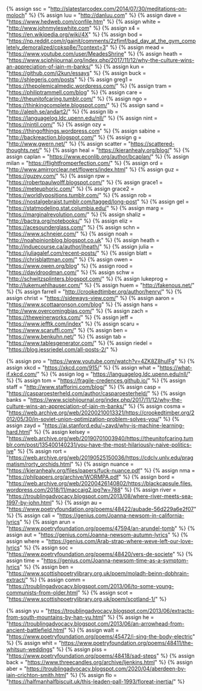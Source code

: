 {%	assign ssc = "http://slatestarcodex.com/2014/07/30/meditations-on-moloch"	%}
{%	assign luu = "http://danluu.com"					%}
{%	assign dave = "https://www.hedweb.com/confile.htm"					%}
{%	assign white = "http://www.johnmyleswhite.com"		%}
{%	assign x4 = "https://en.wikipedia.org/wiki/4X"	%}
{%	assign bod = "https://np.reddit.com/r/gainit/comments/2zfjmf/bad_day_at_the_gym_completely_demoralized/cpksp8e/?context=3"	%}
{%	assign mead = "https://www.youtube.com/user/MeadesShrine"		%}
{% assign heath = "https://www.sciphijournal.org/index.php/2017/11/12/why-the-culture-wins-an-appreciation-of-iain-m-banks/"		%}
{% assign kun = "https://github.com/j2kun/essays"		%}
{% assign buck = "http://shlegeris.com/posts"	%}
{% assign greg1 = "https://thepolemicalmedic.wordpress.com/"	%}
{% assign tram = "https://philiptrammell.com/blog"	%}
{% assign care = "http://theunitofcaring.tumblr.com/"	%}
{% assign ngo = "https://thinkingcomplete.blogspot.com/"	%}
{% assign sand = "http://aleph.se/andart2/"		%}
{% assign lib = "https://languagelog.ldc.upenn.edu/nll/"	%}
{% assign nint = "https://nintil.com/"	%}
{% assign ozy = "https://thingofthings.wordpress.com"	%}
{% assign sabine = "http://backreaction.blogspot.com/"	%}
{% assign g = "http://www.gwern.net/"	%}
{% assign scatter = "https://scattered-thoughts.net/"	%}
{% assign heal = "https://kieranhealy.org/blog/"	%}
{% assign caplan = "https://www.econlib.org/author/bcaplan/"	%}
{% assign milan = "https://flightfromperfection.com/"	%}
{% assign ord = "http://www.amirrorclear.net/flowers/index.html"	%}
{% assign guz = "https://guzey.com/"	%}
{% assign rpw = "https://robertpaulwolff.blogspot.com/"	%}
{% assign grace1 = "https://meteuphoric.com/"	%}
{% assign grace2 = "https://worldlypositions.tumblr.com/"	%}
{% assign rob = "https://nostalgebraist.tumblr.com/tagged/long-post"	%}
{% assign gel = "https://statmodeling.stat.columbia.edu/"	%}
{% assign marg = "https://marginalrevolution.com/"	%}
{% assign shaliz = "http://bactra.org/notebooks/"	%}
{% assign eliz = "https://acesounderglass.com/"	%}
{% assign schn = "https://www.schneier.com/"	%}
{% assign noah = "http://noahpinionblog.blogspot.co.uk"	%}
{% assign heath = "http://induecourse.ca/author/jheath/"	%}
{% assign julia = "https://juliagalef.com/recent-posts/"	%}
{% assign blatt = "https://chrisblattman.com/"	%}
{% assign owen = "https://www.owen.org/blog"	%}
{% assign rood = "https://davidroodman.com/"	%}
{% assign schw = "http://schwitzsplinters.blogspot.com/"	%}
{% assign lukeprog = "http://lukemuehlhauser.com/"	%}
{% assign huem = "http://fakenous.net/"	%}
{% assign farrell = "http://crookedtimber.org/author/henry/"	%}
{% assign christ = "https://sideways-view.com/"		%}
{% assign aaron = "https://www.scottaaronson.com/blog"		%}
{% assign hans = "http://www.overcomingbias.com/"		%}
{% assign zach = "https://theweinerworks.com/"		%}
{% assign jeff = "https://www.jefftk.com/index"		%}
{% assign scaru = "https://www.scaruffi.com/"		%}
{% assign ben = "https://www.benkuhn.net/"		%}
{% assign tab = "https://www.tablesgenerator.com/"	%}
{% assign riedel = "https://blog.jessriedel.com/all-posts-2/"		%}

{% assign pro = "https://www.youtube.com/watch?v=4ZK8Z8hulFg"		%}
{% assign xkcd = "https://xkcd.com/915/"		%}
{% assign what = "https://what-if.xkcd.com/"	%}
{% assign log = "https://languagelog.ldc.upenn.edu/nll/"		%}
{% assign tom = "https://fragile-credences.github.io/"		%}
{% assign staff = "http://www.stafforini.com/blog/"		%}
{% assign casp = "https://casparoesterheld.com/author/casparoesterheld/"	%}
{%  	assign banks = "https://www.sciphijournal.org/index.php/2017/11/12/why-the-culture-wins-an-appreciation-of-iain-m-banks/"	%}
{%  	assign cosma = "https://web.archive.org/web/20200210013321/https://crookedtimber.org/2012/05/30/in-soviet-union-optimization-problem-solves-you/"       %}
{%  	assign zayd = "https://ai.stanford.edu/~zayd/why-is-machine-learning-hard.html"		%}
{%		assign kelsey = "https://web.archive.org/web/20190701003940/https://theunitofcaring.tumblr.com/post/135400140231/you-have-the-most-hilariously-naive-politics-ive"	%}
{%		assign rort = "https://web.archive.org/web/20190525150036/https://cdclv.unlv.edu/pragmatism/rorty_orchids.html"		%}
{%		assign nuance = "https://kieranhealy.org/files/papers/fuck-nuance.pdf"		%}
{%		assign nma = "https://philpapers.org/archive/WORMPA.pdf"		%}
{%		assign bord = "https://web.archive.org/web/20200426140802/https://blackcapsule.files.wordpress.com/2018/11/maccaig2.jpg?w=788"		%}
{%		assign river = "https://troublingadvocacy.blogspot.com/2013/08/where-river-meets-sea-1997-by-john.html"		%}
{%		assign au = "https://www.poetryfoundation.org/poems/48422/aubade-56d229a6e2f07"		%}
{%		assign cali = "https://genius.com/Joanna-newsom-in-california-lyrics"		%}
{%		assign arun = "https://www.poetryfoundation.org/poems/47594/an-arundel-tomb"		%}
{%		assign aut = "https://genius.com/Joanna-newsom-autumn-lyrics"		%}
{%		assign where = "https://genius.com/Arab-strap-where-weve-left-our-love-lyrics"		%}
{%		assign soc = "https://www.poetryfoundation.org/poems/48420/vers-de-societe"		%}
{%		assign time = "https://genius.com/Joanna-newsom-time-as-a-symptom-lyrics"		%}
{%		assign ben = "https://www.scottishpoetrylibrary.org.uk/poem/moladh-beinn-dobhrain-extract/"		%}
{%		assign comm = "https://troublingadvocacy.blogspot.com/2013/06/to-some-young-communists-from-older.html"		%}
{%		assign scot = "https://www.scottishpoetrylibrary.org.uk/poem/scotland-1/"		%}

{%		assign yu = "https://troublingadvocacy.blogspot.com/2013/06/extracts-from-south-mountains-by-han-yu.html"		%}
{%		assign he = "https://troublingadvocacy.blogspot.com/2013/06/an-arrowhead-from-ancient-battlefield.html"		%}
{%		assign walt = "https://www.poetryfoundation.org/poems/45472/i-sing-the-body-electric"		%}
{%		assign whit = "https://www.poetryfoundation.org/poems/48411/the-whitsun-weddings"		%}
{%		assign piss = "https://www.poetryfoundation.org/poems/48418/sad-steps"		%}
{%		assign back = "https://www.threecandles.org/archive/ljenkins.html"		%}
{%		assign aber = "https://troublingadvocacy.blogspot.com/2020/04/aberdeen-by-iain-crichton-smith.html"		%}
{%		assign flo = "https://halfmanhalfbiscuit.uk/this-leaden-pall-1993/floreat-inertia/"		%}